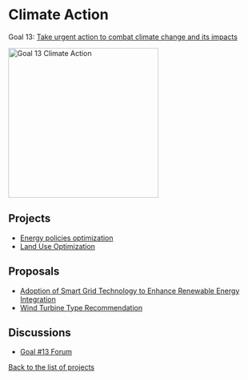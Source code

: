 # Climate Action

[un_sdg_link]: https://sdgs.un.org/goals/goal13

Goal 13: [Take urgent action to combat climate change and its impacts][un_sdg_link]

[<img src="../images/sdgs/E-WEB-Goal-13.png" alt="Goal 13 Climate Action" width="300">][un_sdg_link]

## Projects

- [Energy policies optimization](../projects/energy_policies.md)
- [Land Use Optimization](../projects/landuse.md)

## Proposals

- [Adoption of Smart Grid Technology to Enhance Renewable Energy Integration](../proposals/smart_grid.md)
- [Wind Turbine Type Recommendation](../proposals/wind_turbine.md)

## Discussions

[goal13_sdg_link]: 
https://github.com/Project-Resilience/platform/discussions/35

- [Goal #13 Forum][goal13_sdg_link]

[Back to the list of projects](../README.md)
